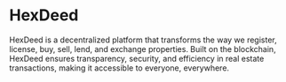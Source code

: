 # HexDeed
HexDeed is a decentralized platform that transforms the way we register, license, buy, sell, lend, and exchange properties. Built on the blockchain, HexDeed ensures transparency, security, and efficiency in real estate transactions, making it accessible to everyone, everywhere.
